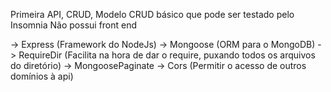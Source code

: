 Primeira API, CRUD, Modelo
CRUD básico que pode ser testado pelo Insomnia
Não possui front end

-> Express (Framework do NodeJs)
-> Mongoose (ORM para o MongoDB)
-> RequireDir (Facilita na hora de dar o require, puxando todos os arquivos do diretório)
-> MongoosePaginate
-> Cors (Permitir o acesso de outros domínios à api)